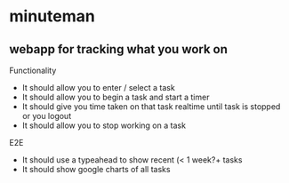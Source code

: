 
# minuteman 
## webapp for tracking what you work on

Functionality
* It should allow you to enter / select a task
* It should allow you to begin a task and start a timer
* It should give you time taken on that task realtime until task is stopped or you logout
* It should allow you to stop working on a task

E2E
* It should use a typeahead to show recent (< 1 week?+ tasks
* It should show google charts of all tasks

